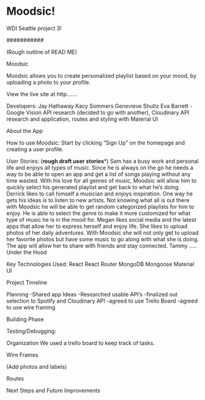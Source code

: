 # Moodsic!
WDI Seattle project 3!


###########

(Rough outline of READ ME)

Moodsic

Moodsic allows you to create personalized playlist based on your mood, by uploading a photo to your profile.

View the live site at http…….

Developers:
	Jay Hathaway
	Kacy Sommers
	Genevieve Shultz
	Eva Barrett - Google Vision API research (decided to go with another), Cloudinary API research and application, routes and styling with Material UI

About the App

How to use Moodsic:
Start by clicking “Sign Up” on the homepage and creating a user profile.   

User Stories:  (****rough draft user stories*****)
Sam has a busy work and personal life and enjoys all types of music. Since he is always on the go he needs a way to be able to open an app and get a list of songs playing without any time wasted. With his love for all genres of music, Moodsic will allow him to quickly select his generated playlist and get back to what he’s doing. 
Derrick likes to call himself a musician and enjoys inspiration. One way he gets his ideas is to listen to new artists. Not knowing what all is out there with Moodsic he will be able to get random categorized playlists for him to enjoy. He is able to select the genre to make it more customized for what type of music he is in the mood for.
Megan likes social media and the latest apps that allow her to express herself and enjoy life. She likes to upload photos of her daily adventures. With Moodsic she will not only get to upload her favorite photos but have some music to go along with what she is doing. The app will allow her to share with friends and stay connected.
Tammy …..
Under the Hood

Key Technologies Used:
React
React Router
MongoDB
Mongoose
Material UI


Project Timeline

Planning
-Shared app Ideas
-Researched usable API’s
-finalized out selection to Spotify and Cloudinary API
-agreed to use Trello Board
-agreed to use wire framing

Building Phase



Testing/Debugging:

Organization
We used a trello board to keep track of tasks.

Wire Frames

(Add photos and labels)


Routes
 

Next Steps and Future Improvements
